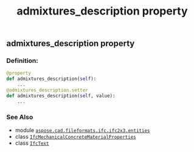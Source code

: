 ﻿---
title: admixtures_description property
second_title: Aspose.CAD for Python via .NET API References
description: 
type: docs
weight: 30
url: /python-net/aspose.cad.fileformats.ifc.ifc2x3.entities/ifcmechanicalconcretematerialproperties/admixtures_description/
is_root: false
---

## admixtures_description property

### Definition:
```python
@property
def admixtures_description(self):
    ...
@admixtures_description.setter
def admixtures_description(self, value):
    ...
```

### See Also
* module [`aspose.cad.fileformats.ifc.ifc2x3.entities`](../../)
* class [`IfcMechanicalConcreteMaterialProperties`](/cad/python-net/aspose.cad.fileformats.ifc.ifc2x3.entities/ifcmechanicalconcretematerialproperties)
* class [`IfcText`](/cad/python-net/aspose.cad.fileformats.ifc.ifc2x3.types/ifctext)
